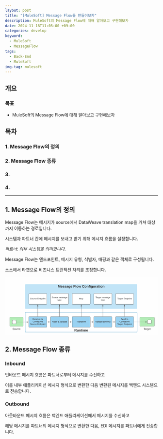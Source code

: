 ```yaml
---
layout: post
title: "[MuleSoft] Message Flow를 만들어보자"
description: MuleSoft의 Message Flow에 대해 알아보고 구현해보자
date: 2024-11-18T11:05:00 +09:00
categories: develop
keyword:
  - MuleSoft
  - MessageFlow
tags:
  - Back-End
  - MuleSoft
img-tag: mulesoft
---
```

## 개요

### 목표

* MuleSoft의 Message Flow에 대해 알아보고 구현해보자

## 목차

### 1. Message Flow의 정의

### 2. Message Flow 종류

### 3.

### 4.

- - -

## 1. Message Flow의 정의

Message Flow는 메시지가 source에서 DataWeave translation map을 거쳐 대상까지 이동하는 경로입니다.

시스템과 파트너 간에 메시지를 보내고 받기 위해 메시지 흐름을 설정합니다.

*파트너: 외부 시스템을 의미합니다.*

Message Flow는 엔드포인트, 메시지 유형, 식별자, 매핑과 같은 객체로 구성됩니다. 

소스에서 타겟으로 비즈니스 트랜잭션 처리를 조정합니다.

![](/assets/img/message-flow.png)

## 2. Message Flow 종류

### Inbound


인바운드 메시지 흐름은 파트너로부터 메시지를 수신하고 

이를 내부 애플리케이션 메시지 형식으로 변환한 다음 변환된 메시지를 백엔드 시스템으로 전송합니다.



### Outbound


아웃바운드 메시지 흐름은 백엔드 애플리케이션에서 메시지를 수신하고

해당 메시지를 파트너의 메시지 형식으로 변환한 다음, EDI 메시지를 파트너에게 전송합니다.
